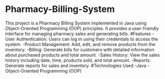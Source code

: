 # Pharmacy-Billing-System
This project is a Pharmacy Billing System implemented in Java using Object-Oriented Programming (OOP) principles. It provides a user-friendly interface for managing pharmacy sales and generating bills.
#Features
-User Authentication: Users can log in using their credentials to access the system.
-Product Management: Add, edit, and remove products from the inventory.
-Billing: Generate bills for customers with detailed information about purchased products and total amount.
-Sales History: View the sales history including date, time, products sold, and total amount.
-Reports: Generate reports for sales and inventory.
#Technologies Used
-Java
-Object-Oriented Programming (OOP)
